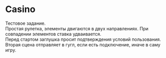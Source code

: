 # Casino
Тестовое задание. </br>
Простая рулетка, элементы двигаются в двух направлениях. При совпадении элементов ставка удваивается.</br>
Перед стартом заглушка просит подтверждения условий пользования.</br>
Вторая сцена отправляет в гугл, если есть подключение, иначе в саму игру.
